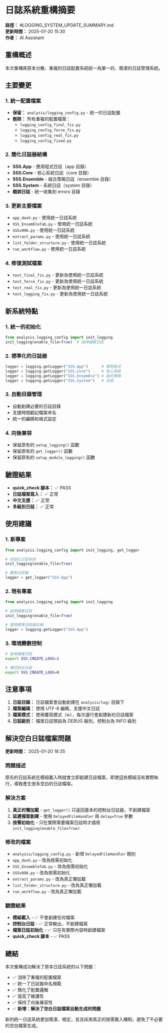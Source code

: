 # 日誌系統重構摘要

**路徑：** #LOGGING_SYSTEM_UPDATE_SUMMARY.md  
**更新時間：** 2025-01-20 15:30  
**作者：** AI Assistant  

## 重構概述

本次重構將原本分散、重複的日誌配置系統統一為單一的、簡潔的日誌管理系統。

## 主要變更

### 1. 統一配置檔案
- **保留：** `analysis/logging_config.py` - 統一的日誌配置
- **刪除：** 所有重複的配置檔案：
  - `logging_config_final_fix.py`
  - `logging_config_force_fix.py`
  - `logging_config_real_fix.py`
  - `logging_config_fixed.py`

### 2. 簡化日誌器結構
- **SSS.App** - 應用程式日誌（app 目錄）
- **SSS.Core** - 核心系統日誌（core 目錄）
- **SSS.Ensemble** - 組合策略日誌（ensemble 目錄）
- **SSS.System** - 系統日誌（system 目錄）
- **錯誤日誌** - 統一收集到 errors 目錄

### 3. 更新主要檔案
- `app_dash.py` - 使用統一日誌系統
- `SSS_EnsembleTab.py` - 使用統一日誌系統
- `SSSv096.py` - 使用統一日誌系統
- `extract_params.py` - 使用統一日誌系統
- `list_folder_structure.py` - 使用統一日誌系統
- `run_workflow.py` - 使用統一日誌系統

### 4. 修復測試檔案
- `test_final_fix.py` - 更新為使用統一日誌系統
- `test_force_fix.py` - 更新為使用統一日誌系統
- `test_real_fix.py` - 更新為使用統一日誌系統
- `test_logging_fix.py` - 更新為使用統一日誌系統

## 新系統特點

### 1. 統一的初始化
```python
from analysis.logging_config import init_logging
init_logging(enable_file=True)  # 啟用檔案日誌
```

### 2. 標準化的日誌器
```python
logger = logging.getLogger("SSS.App")      # 應用程式
logger = logging.getLogger("SSS.Core")     # 核心系統
logger = logging.getLogger("SSS.Ensemble") # 組合策略
logger = logging.getLogger("SSS.System")   # 系統
```

### 3. 自動目錄管理
- 自動創建必要的日誌目錄
- 支援時間戳記檔案命名
- 統一的編碼和格式設定

### 4. 向後兼容
- 保留原有的 `setup_logging()` 函數
- 保留原有的 `get_logger()` 函數
- 保留原有的 `setup_module_logging()` 函數

## 驗證結果

- **quick_check 腳本：** ✅ PASS
- **日誌檔案寫入：** ✅ 正常
- **中文支援：** ✅ 正常
- **多級別日誌：** ✅ 正常

## 使用建議

### 1. 新專案
```python
from analysis.logging_config import init_logging, get_logger

# 初始化日誌系統
init_logging(enable_file=True)

# 獲取日誌器
logger = get_logger("SSS.App")
```

### 2. 現有專案
```python
from analysis.logging_config import init_logging

# 啟用檔案日誌
init_logging(enable_file=True)

# 使用標準日誌器名稱
logger = logging.getLogger("SSS.App")
```

### 3. 環境變數控制
```bash
# 啟用檔案日誌
export SSS_CREATE_LOGS=1

# 僅控制台日誌
export SSS_CREATE_LOGS=0
```

## 注意事項

1. **日誌目錄：** 日誌檔案會自動創建在 `analysis/log/` 目錄下
2. **檔案編碼：** 使用 UTF-8 編碼，支援中文日誌
3. **檔案模式：** 使用覆寫模式（w），每次運行會創建新的日誌檔案
4. **日誌級別：** 檔案日誌預設為 DEBUG 級別，控制台為 INFO 級別

## 解決空白日誌檔案問題

**更新時間：** 2025-01-20 16:35

### 問題描述
原先的日誌系統在模組載入時就會立即創建日誌檔案，即使這些模組沒有實際執行，導致產生很多空白的日誌檔案。

### 解決方案
1. **真正的懶加載** - `get_logger()` 只返回基本的控制台日誌器，不創建檔案
2. **延遲檔案創建** - 使用 `DelayedFileHandler` 與 `delay=True` 參數
3. **按需初始化** - 只在實際需要檔案日誌時才調用 `init_logging(enable_file=True)`

### 修改的檔案
- `analysis/logging_config.py` - 新增 `DelayedFileHandler` 類別
- `app_dash.py` - 改為按需初始化
- `SSS_EnsembleTab.py` - 改為按需初始化  
- `SSSv096.py` - 改為按需初始化
- `extract_params.py` - 改為真正懶加載
- `list_folder_structure.py` - 改為真正懶加載
- `run_workflow.py` - 改為真正懶加載

### 驗證結果
- **模組載入** - ✅ 不會創建任何檔案
- **控制台日誌** - ✅ 正常輸出，不創建檔案
- **檔案日誌初始化** - ✅ 只在有實際內容時創建檔案
- **quick_check 腳本** - ✅ PASS

## 總結

本次重構成功解決了原本日誌系統的以下問題：
- ✅ 消除了重複的配置檔案
- ✅ 統一了日誌器命名規範
- ✅ 簡化了配置邏輯
- ✅ 提高了維護性
- ✅ 保持了向後兼容性
- ✅ **新增：解決了空白日誌檔案自動生成的問題**

新的統一日誌系統更加簡潔、穩定，並且採用真正的按需載入機制，避免了不必要的空白檔案生成。
